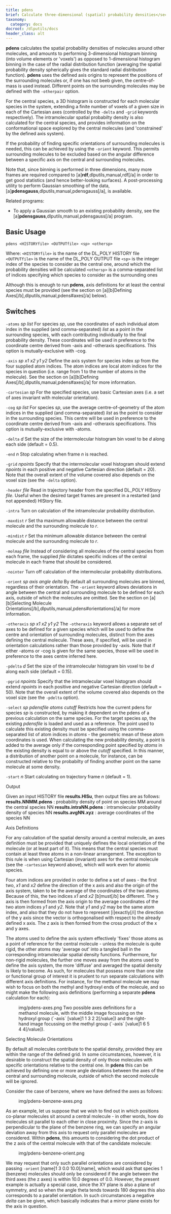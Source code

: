 ```yaml
---
title: pdens
brief: Calculate three-dimensional (spatial) probability densities</section>
taxonomy:
  category: docs
docroot: /dlputils/docs
header_class: alt
---
```


**pdens** calculates the spatial probability densities of molecules around other molecules, and amounts to performing 3-dimensional histogram binning (into volume elements or 'voxels') as opposed to 1-dimensional histogram binning in the case of the radial distribution function (averaging the spatial probability density spherically gives the standard radial distribution function). **pdens** uses the defined axis origins to represent the positions of the surrounding molecules or, if one has not beeb given, the centre-of-mass is used instead. Different points on the surrounding molecules may be defined with the `-otherpair` option.

For the central species, a 3D histogram is constructed for each molecular species in the system, extending a finite number of voxels of a given size in each of the Cartesian axes (controlled by the `-delta` and `-grid` keywords respectively). The intramolecular spatial probabilty density is also calculated for the central species, and provides information on the conformational space explored by the central molecules (and 'constrained' by the defined axis system).

If the probability of finding specific orientations of surrounding molecules is needed, this can be achieved by using the `-orient` keyword. This permits surrounding molecules to be excluded based on the angular difference between a specific axis on the central and surrounding molecules.

Note that, since binning is performed in three dimensions, many more frames are required compared to [a]**rdf**,dlputils,manual,rdf[/a] in order to get good statistics (and hence better-looking surfaces). A post-processing utility to perform Gaussian smoothing of the data, [a]**pdensgauss**,dlputils,manual,pdensgauss[/a], is available.

Related programs:
+ To apply a Gaussian smooth to an existing probability density, see the [a]**pdensgauss**,dlputils,manual,pdensgauss[/a] program.

## Basic Usage

```
pdens <HISTORYfile> <OUTPUTfile> <sp> <othersp>
```

Where:
`<HISTORYfile>` is the name of the DL_POLY HISTORY file
`<OUTPUTfile>` is the name of the DL_POLY OUTPUT file
`<sp>` is the integer index of the species to consider as the central one, around which the probability densities will be calculated
`<othersp>` is a comma-separated list of indices specifying which species to consider as the surrounding ones

Although this is enough to run **pdens**, axis definitions for at least the central species must be provided (see the section on [a][b]Defining Axes[/b],dlputils,manual,pdens#axes[/a] below).

## Switches

`-atoms` _sp_ _list_
For species _sp_, use the coordinates of each individual atom index in the supplied (and comma-separated) _list_ as a point in the surrounding species, with each contributing individually to the final probability density. These coordinates will be used in preference to the coordinate centre derived from -axis and -otheraxis specifications. This option is mutually-exclusive with -cog.

`-axis` _sp_ _x1_ _x2_ _y1_ _y2_
Define the axis system for species index _sp_ from the four supplied atom indices. The atom indices are local atom indices for the species in question (i.e. range from 1 to the number of atoms in the molecule). See the section on [a][b]Defining Axes[/b],dlputils,manual,pdens#axes[/a] for more information.

`-cartesian` _sp_
For the specified species, use basic Cartesian axes (i.e. a set of axes invariant with molecular orientation).

`-cog` _sp_ _list_
For species _sp_, use the average centre-of-geometry of the atom indices in the supplied (and comma-separated) _list_ as the point to consider in the surrounding species. This centre will be used in preference to the coordinate centre derived from -axis and -otheraxis specifications. This option is mutually-exclusive with -atoms.

`-delta` _d_
Set the size of the intermolecular histogram bin voxel to be _d_ along each side (default = 0.5).

`-end` _n_
Stop calculating when frame _n_ is reached.

`-grid` _npoints_
Specify that the intermolecular voxel histogram should extend _npoints_ in each positive and negative Cartesian direction (default = 20). Note that the overall extent of the volume covered also depends on the voxel size (see the `-delta` option).

`-header` _file_
Read in trajectory header from the specified DL_POLY HIStory _file_. Useful when the desired target frames are present in a restarted (and not appended) HIStory file.

`-intra`
Turn on calculation of the intramolecular probability distribution.

`-maxdist` _r_
Set tha maximum allowable distance between the central molecule and the surrounding molecule to _r_.

`-mindist` _r_
Set tha minimum allowable distance between the central molecule and the surrounding molecule to _r_.

`-molmap` _file_
Instead of considering all molecules of the central species from each frame, the supplied _file_ dictates specific indices of the central molecule in each frame that should be considered.

`-nointer`
Turn off calculation of the intermolecular probability distributions.

`-orient` _sp_ _axis_ _angle_ _delta_
By default all surrounding molecules are binned, regardless of their orientation. The `-orient` keyword allows deviations in angle between the central and surrounding molecule to be defined for each axis, outside of which the molecules are omitted. See the section on [a][b]Selecting Molecule Orientations[/b],dlputils,manual,pdens#orientations[/a] for more information.

`-otheraxis` _sp_ _x1_ _x2_ _y1_ _y2_
The `-otheraxis` keyword allows a separate set of axes to be defined for a given species which will be used to define the centre and orientation of surrounding molecules, distinct from the axes defining the central molecule. These axes, if specified, will be used in orientation calculations rather than those provided by -axis. Note that if either -atoms or -cog is given for the same species, those will be used in preference to the axes centre inferred here.

`-pdelta` _d_
Set the size of the intramolecular histogram bin voxel to be _d_ along each side (default = 0.15).

`-pgrid` _npoints_
Specify that the intramolecular voxel histogram should extend _npoints_ in each positive and negative Cartesian direction (default = 50). Note that the overall extent of the volume covered also depends on the voxel size (see the `-pdelta` option).

`-select` _sp_ _pdensfile_ _atoms_ _cutoff_
Restricts how the current pdens for species _sp_ is constructed, by making it dependent on the pdens of a previous calculation on the same species. For the target species _sp_, the existing _pdensfile_ is loaded and used as a reference. The point used to calculate this existing density must be specified using the comma-separated list of atom indices in _atoms_ - the geometric mean of these atom coordinates is used. When calculating the new probability density, a point is added to the average only if the corresponding point specified by _atoms_ in the existing density is equal to or above the _cutoff_ specified. In this manner, a distribution of another point on a molecule, for instance, can be constructed relative to the probabilty of finding another point on the same molecule at some density.

`-start` _n_
Start calculating on trajectory frame _n_ (default = 1).

<subsection id="output">Output</subsection>

Given an input HISTORY file **results.HISu**, then output files are as follows:
**results.NNMM.pdens** : probability density of point on species MM around the central species NN
**results.intraNN.pdens** : intramolecular probability density of species NN
**results.avgNN.xyz** : average coordinates of the species NN

<subsection id="axes">Axis Definitions</subsection>

For any calculation of the spatial density around a central molecule, an axes definition must be provided that uniquely defines the local orientation of the molecule (or at least part of it). This means that the central species must contain at least three atoms in a non-linear arrangement. The exception to this rule is when using Cartesian (invariant) axes for the central molecule (see the `-cartesian` keyword above), which will work even for atomic species.

Four atom indices are provided in order to define a set of axes - the first two, _x1_ and _x2_ define the direction of the x axis and also the origin of the axis system, taken to be the average of the coordinates of the two atoms. Because of this, the two indices _x1_ and _x2_ [b]must[/b] be different. The y axis is then formed from the axis origin to the average coordinates of the two atom indices _y1_ and _y2_. Note that _y1_ and _y2_ may be the same atom index, and also that they do not have to represent [i]exactly[/i] the direction of the y axis since the vector is orthogonalised with respect to the already defined x axis. The z axis is then formed from the cross product of the x and y axes.

The atoms used to define the axis system effectively 'fixes' those atoms as a point of reference for the central molecule - unless the molecule is quite rigid, the other atoms may 'average out' into a tangled ball in the corresponding intramolecular spatial density functions. Furthermore, for non-rigid molecules, the further one moves away from the atoms used to define the axis system, the more 'diffuse' and averaged the spatial density is likely to become. As such, for molecules that possess more than one site or functional group of interest it is prudent to run separate calculations with different axis definitions. For instance, for the methanol molecule we may wish to focus on both the methyl and hydroxyl ends of the molecule, and so might make the following axis definitions (performing a separate **pdens** calculation for each):

<figure>
  <image>img/pdens-axes.png</image>
  <caption>Two possible axes definitions for a methanol molecule, with the middle image focussing on the hydroxyl group (`-axis` [value]1 1 3 2 2[/value]) and the right-hand image focussing on the methyl group (`-axis` [value]1 6 5 4 4[/value]).</caption>
</figure>

<subsection id="orientations">Selecting Molecule Orientations</subsection>

By default all molecules contribute to the spatial density, provided they are within the range of the defined grid. In some circumstances, however, it is desirable to construct the spatial density of only those molecules with specific orientations relative to the central one. In **pdens** this can be achieved by defining one or more angle deviations between the axes of the central and surrounding molecule, outside of which the second molecule will be ignored.

Consider the case of benzene, where we have defined the axes as follows:

<figure>
  <image>img/pdens-benzene-axes.png</image>
</figure>

As an example, let us suppose that we wish to find out in which positions co-planar molecules sit around a central molecule - in other words, how do molecules sit parallel to each other in close proximity. Since the z-axis is perpendicular to the plane of the benzene ring, we can specify an angular deviation away from this axis to request only parallel molecules are considered. Within **pdens**, this amounts to considering the dot product of the z axis of the central molecule with that of the candidate molecule:

<figure>
  <image>img/pdens-benzene-orient.png</image>
</figure>

We may request that only such parallel orientations are considered by passing `-orient` [name]1 3 0.0 10.0[/name], which would ask that species 1 (benzene) molecules should only be considered if the angle between the third axes (the z axes) is within 10.0 degrees of 0.0. However, the present example is actually a special case, since the XY plane is also a plane of symmetry, and so when the angle theta tends towards 180 degrees this also corresponds to a parallel orientation. In such circumstances a negative _delta_ can be given, which basically indicates that a mirror plane exists for the axis in question.

</page>
